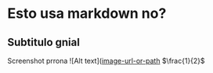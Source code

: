 # Esto usa markdown no?

## Subtitulo gnial

Screenshot prrona
![Alt text]([image-url-or-path](https://raw.githubusercontent.com/AlguienSasaki/new-dots/main/screenshots/1.png "Optional title")
$\frac{1}{2}$
